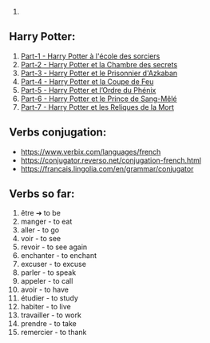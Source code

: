 1.

## Harry Potter:

<ol>
<li><a href="https://static.mediapart.fr/files/2020/03/19/e-cole-des-sorciers.pdf">Part-1 - Harry Potter à l'école des sorciers </a></li>
<li><a href="https://francaisenaction.files.wordpress.com/2017/09/harry-potter-2-la-chambre-des-secrets.pdf">Part-2 - Harry Potter et la Chambre des secrets
 </a></li>
<li><a href="https://francaisenaction.files.wordpress.com/2017/09/harry-potter-3-le-prisonnier-dazkaban.pdf">Part-3 - Harry Potter et le Prisonnier d'Azkaban </a></li>
<li><a href="https://francaisenaction.files.wordpress.com/2017/09/harry-potter-4-la-coupe-de-feu.pdf">Part-4 - Harry Potter et la Coupe de Feu </a></li>
<li><a href="https://francaisenaction.files.wordpress.com/2017/09/harry-potter-5-lordre-du-phoenix.pdf">Part-5 - Harry Potter et l’Ordre du Phénix </a></li>
<li><a href="https://francaisenaction.files.wordpress.com/2017/09/harry-potter-6-le-prince-de-sang-mecc82lecc81.pdf">Part-6 - Harry Potter et le Prince de Sang-Mêlé </a></li>
<li><a href="https://francaisenaction.files.wordpress.com/2017/09/harry-potter-7-les-reliques-de-la-mort.pdf">Part-7 - Harry Potter et les Reliques de la Mort </a></li>
</ol>




## Verbs conjugation:
- https://www.verbix.com/languages/french
- https://conjugator.reverso.net/conjugation-french.html
- https://francais.lingolia.com/en/grammar/conjugator
  
## Verbs so far:
<ol>
<li> être ➔  to be
<li> manger - to eat
<li> aller - to go
<li> voir - to see
<li> revoir - to see again
<li> enchanter - to enchant
<li> excuser - to excuse
<li> parler - to speak
<li> appeler - to call
<li> avoir - to have
<li> étudier - to study
<li> habiter - to live
<li> travailler - to work 
<li> prendre - to take
<li> remercier - to thank </li>
</ol>
